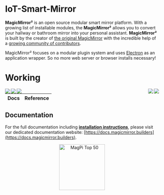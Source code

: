 # IoT-Smart-Mirror

**MagicMirror²** is an open source modular smart mirror platform. With a growing list of installable modules, the **MagicMirror²** allows you to convert your hallway or bathroom mirror into your personal assistant. **MagicMirror²** is built by the creator of [the original MagicMirror](https://michaelteeuw.nl/tagged/magicmirror) with the incredible help of a [growing community of contributors](https://github.com/MichMich/MagicMirror/graphs/contributors).

MagicMirror² focuses on a modular plugin system and uses [Electron](https://www.electronjs.org/) as an application wrapper. So no more web server or browser installs necessary!

# Working

<img align="left" src="https://user-images.githubusercontent.com/22457544/134772081-773aa253-9cab-41a8-9c5d-9488afa02867.gif">
<img align="right"  src="https://user-images.githubusercontent.com/22457544/134772086-c29a4863-878f-47d0-87e4-797dae5a205d.gif">
<img align="left"  src="https://user-images.githubusercontent.com/22457544/134772083-75665285-d7e0-42f8-8aeb-245ac0fbf153.gif">
<img align="left"    src="https://user-images.githubusercontent.com/22457544/134772084-eb18c92a-8c91-4909-a37d-469d0f7dbce7.gif">
<img align="right" src="https://user-images.githubusercontent.com/22457544/134772207-056ad307-a1bb-4acb-b115-13ca0e3ea10e.gif">


| Docs   | Reference |
| ------ | ------- |
## Documentation

For the full documentation including **[installation instructions](https://docs.magicmirror.builders/getting-started/installation.html)**, please visit our dedicated documentation website: [https://docs.magicmirror.builders](https://docs.magicmirror.builders).


<p style="text-align: center">
	<a href="https://forum.magicmirror.builders/topic/728/magicmirror-is-voted-number-1-in-the-magpi-top-50"><img src="https://magicmirror.builders/img/magpi-best-watermark-custom.png" width="150" alt="MagPi Top 50"></a>
</p>
